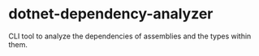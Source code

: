 # dotnet-dependency-analyzer
CLI tool to analyze the dependencies of assemblies and the types within them.
